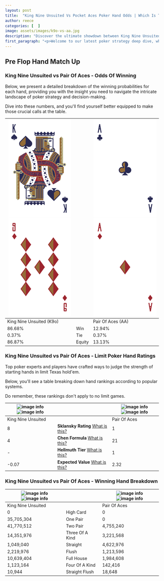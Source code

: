 ```yaml
---
layout: post
title:  "King Nine Unsuited Vs Pocket Aces Poker Hand Odds | Which Is The Better Hand In Poker? A Complete Guide"
author: reece
categories: [  ]
image: assets/images/k9o-vs-aa.jpg
description: "Discover the ultimate showdown between King Nine Unsuited and Pair Of Aces in poker! Uncover the odds, strategies, and scenarios where one hand triumphs over the other. Get ready to up your poker game with this thrilling analysis."
first_paragraph: "<p>Welcome to our latest poker strategy deep dive, where we're pitting two distinct hands against each other in a high-stakes showdown: King Nine Unsuited vs Pair Of Aces.</p><p>In the dynamic world of poker, every decision counts, and knowing which hand holds the upper hand is key to your success at the table.</p><p>In this article, we'll dissect these two hands, explore the scenarios where one dominates the other, and equip you with the knowledge to make strategic choices that can tip the odds in your favor.</p><p>Get ready to unravel the intriguing dynamics of these poker hands and elevate your game to new heights.</p>"
---
```




[comment]: # (sp0)

## Pre Flop Hand Match Up

<div class="table hand-ratings" markdown="1"> 



### King Nine Unsuited vs Pair Of Aces - Odds Of Winning

Below, we present a detailed breakdown of the winning probabilities for each hand, providing you with the insight you need to navigate the intricate landscape of poker strategy and decision-making. 

Dive into these numbers, and you'll find yourself better equipped to make those crucial calls at the table.


    
| ![image info](assets/images/hand1/k.png) ![image info](assets/images/hand1/9o.png) |  | ![image info](assets/images/hand2/a.png) ![image info](assets/images/hand2/ao.png) |
| -------- | -------- | -------- |
| King Nine Unsuited (K9o) |  | Pair Of Aces (AA) |
| 86.68% | Win | 12.94% |
| 0.37% | Tie | 0.37% |
| 86.87% | Equity | 13.13% |




[comment]: # (sp1)



### King Nine Unsuited vs Pair Of Aces - Limit Poker Hand Ratings

Top poker experts and players have crafted ways to judge the strength of starting hands in limit Texas hold'em. 

Below, you'll see a table breaking down hand rankings according to popular systems. 

Do remember, these rankings don't apply to no limit games.


    
| ![image info](https://www.riverpairs.com/assets/images/hand1/k.png) ![image info](https://www.riverpairs.com/assets/images/hand1/9o.png) |  | ![image info](https://www.riverpairs.com/assets/images/hand2/a.png) ![image info](https://www.riverpairs.com/assets/images/hand2/ao.png) |
| -------- | -------- | -------- |
| King Nine Unsuited |  | Pair Of Aces |
| 8 | **Sklansky Rating** [What is this?](/sklansky-rating-explained) | 1 |
| 4 | **Chen Formula** [What is this?](/chen-formula-explained) | 21 |
| - | **Hellmuth Tier** [What is this?](/Hellmuth-tier-explained) | 1 |
| -0.07 | **Expected Value** [What is this?](/expected-value-explained) | 2.32 |




[comment]: # (sp2)



### King Nine Unsuited vs Pair Of Aces - Winning Hand Breakdown


    
| ![image info](https://www.riverpairs.com/assets/images/hand1/k.png) ![image info](https://www.riverpairs.com/assets/images/hand1/9o.png) |  | ![image info](https://www.riverpairs.com/assets/images/hand2/a.png) ![image info](https://www.riverpairs.com/assets/images/hand2/ao.png) |
| -------- | -------- | -------- |
| King Nine Unsuited |  | Pair Of Aces |
| 0 | High Card | 0 |
| 35,705,304 | One Pair | 0 |
| 41,770,512 | Two Pair | 4,755,240 |
| 14,351,976 | Three Of A Kind | 3,221,568 |
| 1,049,040 | Straight | 4,622,976 |
| 2,219,976 | Flush | 1,213,596 |
| 10,639,404 | Full House | 1,984,608 |
| 1,123,164 | Four Of A Kind | 142,416 |
| 10,944 | Straight Flush | 18,648 |




[comment]: # (sp3)



</div>

[comment]: # (sp4)



[comment]: # (sp5)

